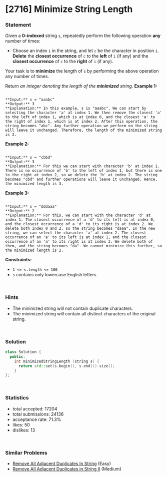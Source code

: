 # [2716] Minimize String Length



### Statement

Given a **0-indexed** string `s`, repeatedly perform the following operation **any** number of times:

* Choose an index `i` in the string, and let `c` be the character in position `i`. **Delete** the **closest occurrence** of `c` to the **left** of `i` (if any) and the **closest occurrence** of `c` to the **right** of `i` (if any).



Your task is to **minimize** the length of `s` by performing the above operation any number of times.

Return *an integer denoting the length of the **minimized** string.*
**Example 1:**

```

**Input:** s = "aaabc"
**Output:** 3
**Explanation:** In this example, s is "aaabc". We can start by selecting the character 'a' at index 1. We then remove the closest 'a' to the left of index 1, which is at index 0, and the closest 'a' to the right of index 1, which is at index 2. After this operation, the string becomes "abc". Any further operation we perform on the string will leave it unchanged. Therefore, the length of the minimized string is 3.
```

**Example 2:**

```

**Input:** s = "cbbd"
**Output:** 3
**Explanation:** For this we can start with character 'b' at index 1. There is no occurrence of 'b' to the left of index 1, but there is one to the right at index 2, so we delete the 'b' at index 2. The string becomes "cbd" and further operations will leave it unchanged. Hence, the minimized length is 3.

```

**Example 3:**

```

**Input:** s = "dddaaa"
**Output:** 2
**Explanation:** For this, we can start with the character 'd' at index 1. The closest occurrence of a 'd' to its left is at index 0, and the closest occurrence of a 'd' to its right is at index 2. We delete both index 0 and 2, so the string becomes "daaa". In the new string, we can select the character 'a' at index 2. The closest occurrence of an 'a' to its left is at index 1, and the closest occurrence of an 'a' to its right is at index 3. We delete both of them, and the string becomes "da". We cannot minimize this further, so the minimized length is 2.

```


**Constraints:**
* `1 <= s.length <= 100`
* `s` contains only lowercase English letters


<br />

### Hints

- The minimized string will not contain duplicate characters.
- The minimized string will contain all distinct characters of the original string.

<br />

### Solution

```cpp
class Solution {
  public:
    int minimizedStringLength (string s) {
      return std::set(s.begin(), s.end()).size();
    }
};
```

<br />

### Statistics

- total accepted: 17204
- total submissions: 24136
- acceptance rate: 71.3%
- likes: 50
- dislikes: 13

<br />

### Similar Problems

- [Remove All Adjacent Duplicates In String](https://leetcode.com/problems/remove-all-adjacent-duplicates-in-string) (Easy)
- [Remove All Adjacent Duplicates in String II](https://leetcode.com/problems/remove-all-adjacent-duplicates-in-string-ii) (Medium)
